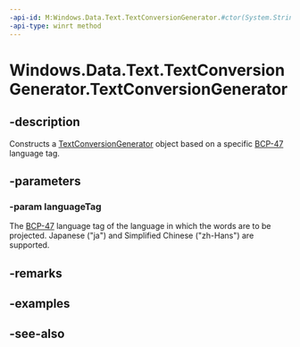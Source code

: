 ----api-id: M:Windows.Data.Text.TextConversionGenerator.#ctor(System.String)
-api-type: winrt method
---<!-- Method syntaxpublic TextConversionGenerator(System.String languageTag)--># Windows.Data.Text.TextConversionGenerator.TextConversionGenerator## -descriptionConstructs a [TextConversionGenerator](textconversiongenerator.md) object based on a specific [BCP-47](http://go.microsoft.com/fwlink/p/?LinkId=227302) language tag.## -parameters### -param languageTagThe [BCP-47](http://go.microsoft.com/fwlink/p/?LinkId=227302) language tag of the language in which the words are to be projected. Japanese ("ja") and Simplified Chinese ("zh-Hans") are supported.## -remarks## -examples## -see-also